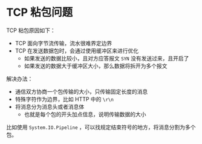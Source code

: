 # TCP 粘包问题

TCP 粘包原因如下：

- TCP 面向字节流传输，流水很难界定边界
- TCP 在发送数据包时，会通过使用缓冲区来进行优化
  - 如果发送的数据比较小，且对方应答报文 `SYN` 没有发送过来，且开启了
  - 如果发送的数据大于缓冲区大小，那么数据将拆开为多个报文

解决办法：

- 通信双方协商一个包传输的大小，只传输固定长度的消息
- 特殊字符作为边界，比如 HTTP 中的 `\r\n`
- 将消息分为消息头或者消息体
  - 也就是每个包的开头加点信息，说明传输数据的大小

比如使用 `System.IO.Pipeline` ，可以找规定结束符号的地方，将消息分割为多个包。

